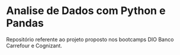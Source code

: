 # Analise de Dados com Python e Pandas
Repositório referente ao projeto proposto nos bootcamps DIO Banco Carrefour e Cognizant.
